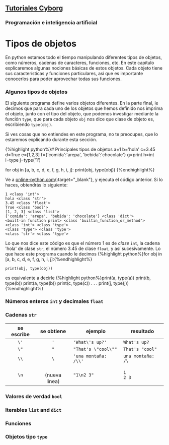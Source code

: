 ## [Tutoriales Cyborg](home.html) 
### Programación e inteligencia artificial

# Tipos de objetos
En python estamos todo el tiempo manipulando diferentes tipos de objetos, como números, cadenas de caracteres, funciones, etc. En este capítulo explicaremos algunas nociones básicas de estos objetos. Cada objeto tiene sus características y funciones particulares, así que es importante conocerlos para poder aprovechar todas sus funciones.


### Algunos tipos de objetos 
El siguiente programa define varios objetos diferentes. En la parte final, le decimos que para cada uno de los objetos que hemos definido nos imprima el objeto, junto con el tipo del objeto, que podemos investigar mediante la función `type`, que para cada objeto `obj` nos dice que clase de objeto es, escribiendo `type(obj)`.

Si ves cosas que no entiendes en este programa, no te preocupes, que lo estaremos explicando durante esta sección. 

{%highlight python%}# Principales tipos de objetos
a=1
b='hola'
c=3.45
d=True
e=[1,2,3]
f={'comida':'arepa', 'bebida':'chocolate'}
g=print
h=int
i=type
j=type('1')


for obj in [a, b, c, d, e, f, g, h, i, j]:
    print(obj, type(obj))
{%endhighlight%}

Ve a [online-python.com](https://www.online-python.com/){:target="_blank"}, y ejecuta el código anterior. Si lo haces, obtendrás lo siguiente:

```
1 <class 'int'>
hola <class 'str'>
3.45 <class 'float'>
True <class 'bool'>
[1, 2, 3] <class 'list'>
{'comida': 'arepa', 'bebida': 'chocolate'} <class 'dict'>
<built-in function print> <class 'builtin_function_or_method'>
<class 'int'> <class 'type'>
<class 'type'> <class 'type'>
<class 'str'> <class 'type'>
```

Lo que nos dice este código es que el número 1 es de _clase_ `int`, la cadena 'hola' de clase `str`, el número 3.45 de clase `float`, y así sucesivamente. Lo que hace este programa cuando le decimos {%highlight python%}for obj in [a, b, c, d, e, f, g, h, i, j]:{%endhighlight%}

    print(obj, type(obj))
es equivalente a decirle
{%highlight python%}print(a, type(a))
print(b, type(b))
print(a, type(b))
print(c, type(c))
   .
   .
   .
print(j, type(j))
{%endhighlight%}


### Números enteros `int` y decimales `float`






### Cadenas `str`


| se escribe     |  se obtiene      | ejemplo              | resultado     |
|:--------------:|:----------------:|----------------------|---------------|
|   `\'`         | `'`              | `'What\'s up?'`      | `What's up?`    |
|   `\"`         | `"`              | `"That's \"cool\""`  | `That's "cool"` |
|   `\\`         | `\`              | `'una montaña: /\\'` | `una montaña: /\` |
|   `\n`         | <br> (nueva linea)  | `"1\n2 3"`        | `1`  <br> `2 3`   |


### Valores de verdad `bool`


### Iterables `list` and `dict`

### Funciones

### Objetos tipo `type`